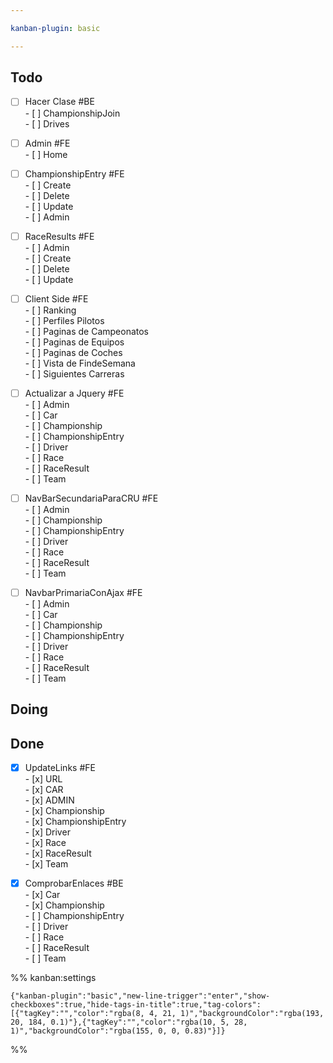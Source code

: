 ```yaml
---

kanban-plugin: basic

---
```


## Todo

- [ ] Hacer Clase #BE <br>- [ ] ChampionshipJoin<br>- [ ] Drives
- [ ] Admin #FE <br>- [ ] Home
- [ ] ChampionshipEntry #FE <br>- [ ] Create<br>- [ ] Delete<br>- [ ] Update<br>- [ ] Admin
- [ ] RaceResults #FE <br>- [ ] Admin<br>- [ ] Create<br>- [ ] Delete<br>- [ ] Update
- [ ] Client Side #FE <br>- [ ] Ranking<br>- [ ] Perfiles Pilotos<br>- [ ] Paginas de Campeonatos<br>- [ ] Paginas de Equipos<br>- [ ] Paginas de Coches<br>- [ ] Vista de FindeSemana<br>- [ ] Siguientes Carreras
- [ ] Actualizar a Jquery #FE <br>- [ ] Admin<br>- [ ] Car<br>- [ ] Championship<br>- [ ] ChampionshipEntry<br>- [ ] Driver<br>- [ ] Race<br>- [ ] RaceResult<br>- [ ] Team
- [ ] NavBarSecundariaParaCRU #FE<br>- [ ] Admin<br>- [ ] Championship<br>- [ ] ChampionshipEntry<br>- [ ] Driver<br>- [ ] Race<br>- [ ] RaceResult<br>- [ ] Team
- [ ] NavbarPrimariaConAjax #FE <br>- [ ] Admin<br>- [ ] Car<br>- [ ] Championship<br>- [ ] ChampionshipEntry<br>- [ ] Driver<br>- [ ] Race<br>- [ ] RaceResult<br>- [ ] Team


## Doing



## Done

- [x] UpdateLinks #FE <br>- [x] URL<br>- [x] CAR<br>- [x] ADMIN<br>- [x] Championship<br>- [x] ChampionshipEntry<br>- [x] Driver<br>- [x] Race<br>- [x] RaceResult<br>- [x] Team
- [x] ComprobarEnlaces #BE<br>- [x] Car<br>- [x] Championship<br>- [ ] ChampionshipEntry<br>- [ ] Driver<br>- [ ] Race<br>- [ ] RaceResult<br>- [ ] Team




%% kanban:settings
```
{"kanban-plugin":"basic","new-line-trigger":"enter","show-checkboxes":true,"hide-tags-in-title":true,"tag-colors":[{"tagKey":"","color":"rgba(8, 4, 21, 1)","backgroundColor":"rgba(193, 20, 184, 0.1)"},{"tagKey":"","color":"rgba(10, 5, 28, 1)","backgroundColor":"rgba(155, 0, 0, 0.83)"}]}
```
%%